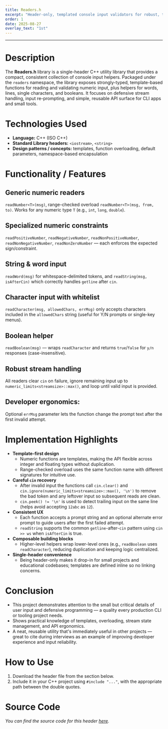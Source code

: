 ```yaml
---
title: Readers.h
excerpt: "Header-only, templated console input validators for robust, type-safe CLI prompts."
order: 1
date: 2025-08-27
overlay_text: "1st"
---
```

---
# Description
The **Readers.h** library is a single-header C++ utility library that provides a compact, consistent collection of console input helpers. Packaged under the `readers` namespace, the library exposes strongly-typed, template-based functions for reading and validating numeric input, plus helpers for words, lines, single characters, and booleans. It focuses on defensive stream handling, input re-prompting, and simple, reusable API surface for CLI apps and small tools.

# Technologies Used
- **Language:** C++ (ISO C++)
- **Standard Library headers:** `<iostream>`, `<string>`
- **Design patterns / concepts:** templates, function overloading, default parameters, namespace-based encapsulation

# Functionality / Features
## Generic numeric readers
`readNumber<T>(msg)`, range-checked overload `readNumber<T>(msg, from, to)`. Works for any numeric type `T` (e.g., `int`, `long`, `double`).

## Specialized numeric constraints
`readPositiveNumber`, `readNegativeNumber`, `readNonPositiveNumber`, `readNonNegativeNumber`, `readNonZeroNumber` — each enforces the expected sign/constraint.

## String & word input
`readWord(msg)` for whitespace-delimited tokens, and `readString(msg, isAfterCin)` which correctly handles `getline` after `cin`.

## Character input with whitelist
`readCharacter(msg, allowedChars, errMsg)` only accepts characters included in the `allowedChars` string (useful for Y/N prompts or single-key menus).

## Boolean helper
`readBoolean(msg)` — wraps `readCharacter` and returns `true`/`false` for `y/n` responses (case-insensitive).

## Robust stream handling
All readers clear `cin` on failure, ignore remaining input up to `numeric_limits<streamsize>::max()`, and loop until valid input is provided.

## Developer ergonomics:
Optional `errMsg` parameter lets the function change the prompt text after the first invalid attempt.

# Implementation Highlights
- **Template-first design**
  - Numeric functions are templates, making the API flexible across integer and floating types without duplication.
  - Range-checked overload uses the same function name with different signatures for intuitive use.
- **Careful `cin` recovery**
  - After invalid input the functions call `cin.clear()` and `cin.ignore(numeric_limits<streamsize>::max(), '\n')` to remove the bad token and any leftover input so subsequent reads are clean.
  - `cin.peek() != '\n'` is used to detect trailing input on the same line (helps avoid accepting `12abc` as `12`).
- **Consistent UX**
  - Each function accepts a prompt string and an optional alternate error prompt to guide users after the first failed attempt.
  - `readString` supports the common `getline`-after-`cin` pattern using `cin >> ws` when `isAfterCin` is true.
- **Composable building blocks**
  - Higher-level helpers wrap lower-level ones (e.g., `readBoolean` uses `readCharacter`), reducing duplication and keeping logic centralized.
- **Single-header convenience**
  - Being header-only makes it drop-in for small projects and educational codebases; templates are defined inline so no linking concerns.

# Conclusion
- This project demonstrates attention to the small but critical details of user input and defensive programming — a quality every production CLI or tooling project needs.
- Shows practical knowledge of templates, overloading, stream state management, and API ergonomics.
- A neat, reusable utility that's immediately useful in other projects — great to cite during interviews as an example of improving developer experience and input reliability.

# How to Use
1. Download the header file from the section below.
2. Include it in your C++ project using `#include "..."`, with the appropriate path between the double quotes.

# Source Code
*You can find the source code for this header [here](https://gist.github.com/AbdulrahmanMohammadSalem/c5dffe1d9e1ec1cf17733d8f95fbfed9).*